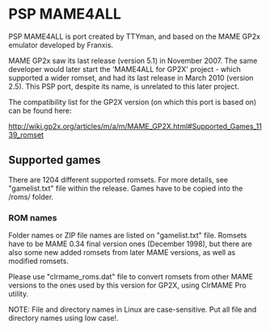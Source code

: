# PSP MAME4ALL
PSP MAME4ALL is port created by TTYman, and based on the MAME GP2x emulator developed by Franxis. 

MAME GP2x saw its last release (version 5.1) in November 2007. The same developer would later start the 'MAME4ALL for GP2X' project - which supported a wider romset, and had its last release in March 2010 (version 2.5). This PSP port, despite its name, is unrelated to this later project.

The compatibility list for the GP2X version (on which this port is based on) can be found here:

http://wiki.gp2x.org/articles/m/a/m/MAME_GP2X.html#Supported_Games_1139_romset

## Supported games

There are 1204 different supported romsets. For more details, see "gamelist.txt" file within the release. Games have to be copied into the /roms/ folder.

### ROM names

Folder names or ZIP file names are listed on "gamelist.txt" file.
Romsets have to be MAME 0.34 final version ones (December 1998), but there are also some new added romsets from later MAME versions, as well as modified romsets.

Please use "clrmame_roms.dat" file to convert romsets from other MAME versions to the ones used by this version for GP2X, using ClrMAME Pro utility.

NOTE: File and directory names in Linux are case-sensitive. Put all file and directory names using low case!.
